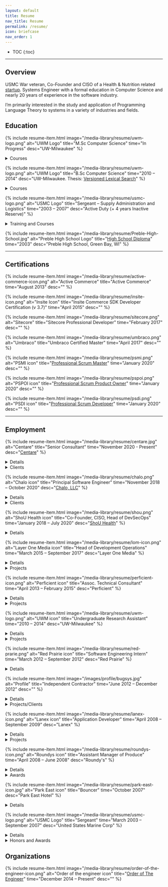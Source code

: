 ```yaml
---
layout: default
title: Resume
nav_title: Resume
permalink: /resume/
icon: briefcase
nav_order: 1
---
```


* TOC
{:toc}

---

## Overview

USMC War veteran, Co-Founder and CISO of a Health & Nutrition related [startup](https://www.shouhealth.com/).
Systems Engineer with a formal education in Computer Science and nearly 20 years of experience in the software industry.

I’m primarily interested in the study and application of Programming Language Theory to systems in a variety of industries and fields.

## Education

{% include resume-item.html
  image="/media-library/resume/uwm-logo.png"
  alt="UWM Logo"
  title="M.Sc Computer Science"
  time="In Progress"
  desc="UW-Milwaukee"
%}

<details>
    <summary>Courses</summary>
    <ul>
        <li>Type Systems and Programming Languages</li>
        <li>Advanced Compilers</li>
    </ul>
</details>

{% include resume-item.html
  image="/media-library/resume/uwm-logo.png"
  alt="UWM Logo"
  title="B.Sc Computer Science"
  time="2010 – 2014"
  desc="UW-Milwaukee. Thesis: <a href='/media-library/publications/Versioned-Lexical-Search.pdf'>Versioned Lexical Search</a>"
%}

<details>
    <summary>Courses</summary>
    <ul>
        <li>Algorithm Design and Analysis</li>
        <li>American Popular Music</li>
        <li>Business & Professional Communication</li>
        <li>Calculus & Analytic Geometry I, II, III</li>
        <li>Compilers</li>
        <li>Computer Architecture</li>
        <li>Computer Networks</li>
        <li>Data Structures & Algorithms</li>
        <li>Digital Logic</li>
        <li>Discrete Information Structures</li>
        <li>General Physics I, II, + Laboratory</li>
        <li>German I & II</li>
        <li>Honors College – War and Peace</li>
        <li>Honors College – End of Nature</li>
        <li>Computer Organization + Assembly Language</li>
        <li>Systems Programming</li>
        <li>Linguistics – Diversity of Human Languages</li>
        <li>Database Systems</li>
        <li>Software Engineering</li>
        <li>Theory of Computation</li>
        <li>Linear Algebra & Differential Equations</li>
        <li>Linguistics</li>
        <li>Macroeconomics</li>
        <li>Object Oriented Programming</li>
        <li>Operating Systems</li>
        <li>Planetary Geology</li>
        <li>Principles of Macroeconomics</li>
        <li>Programming Language Concepts</li>
        <li>Statistical Analysis</li>
        <li>Type Theory</li>
        <li>Western Civilization (1500 – Present)</li>
    </ul>
</details>

{% include resume-item.html
  image="/media-library/resume/usmc-logo.png"
  alt="USMC Logo"
  title="Sergeant – Supply Administration and Logistics"
  time="2003 – 2007"
  desc="Active Duty (+ 4 years Inactive Reserve)"
%}

<details>
    <summary>Training and Courses</summary>
    <ul>
        <li>Basic Warehousing</li>
        <li>Combat First Aid & CPR</li>
        <li><a target="_blank" href="https://www.trngcmd.marines.mil/Units/South-Atlantic/MCCSSS/MCCSSS-Schools/Ground-Supply-School/">Enlisted Supply Basic Course</a></li>
        <li>Fundamentals of Marine Corp Leadership</li>
        <li>Jungle Warfare Training</li>
        <li>Land Navigation</li>
        <li>Operations Against Guerrilla Units</li>
        <li><a href="https://www.trngcmd.marines.mil/Units/West/SOI-W/" target="_blank">School of Infantry</a></li>
        <li>Solid State Devices</li>
        <li>Marine Corp Martial Arts Program</li>
        <li><a href="https://www.mcasfutenma.marines.mil/News/News-Article-Display/Article/610166/corporals-course-enhances-mission-readiness-aboard-mcas-futenma/" target="_blank">Corporal’s Leadership Course</a></li>
        <li>Desert Operations</li>
        <li>Fundamentals of Digital Logic</li>
        <li>Introduction to Computation</li>
        <li><a href="https://www.mcrdsd.marines.mil/" target="_blank">Recruit Training</a></li>
        <li>Marine Rifleman Combat Skills</li>
        <li>Math for Marines</li>
        <li>Personal Financial Management</li>
        <li>Terrorism Awareness</li>
    </ul>
</details>

{% include resume-item.html
  image="/media-library/resume/Preble-High-School.jpg"
  alt="Preble High School Logo"
  title="<a href='https://preble.gbaps.org/' target='_blank'>High School Diploma</a>"
  time="2003"
  desc="Preble High School, Green Bay, WI"
%}

---

## Certifications

{% include resume-item.html
  image="/media-library/resume/active-commerce-icon.png"
  alt="Active Commerce"
  title="Active Commerce"
  time="August 2013"
  desc=""
%}

{% include resume-item.html
  image="/media-library/resume/insite-icon.png"
  alt="Insite Icon"
  title="Insite Commerce SDK Developer Certification (v 3.7)"
  time="April 2015"
  desc=""
%}

{% include resume-item.html
  image="/media-library/resume/sitecore.png"
  alt="Sitecore"
  title="Sitecore Professional Developer"
  time="February 2017"
  desc=""
%}

{% include resume-item.html
  image="/media-library/resume/umbraco.png"
  alt="Umbraco"
  title="Umbraco Certified Master"
  time="April 2017"
  desc=""
%}

{% include resume-item.html
  image="/media-library/resume/psmi.png"
  alt="PSMI icon"
  title="<a href='https://www.scrum.org/user/593633' target='_blank'>Professional Scrum Master</a>"
  time="January 2020"
  desc=""
%}

{% include resume-item.html
  image="/media-library/resume/pspoi.png"
  alt="PSPOI icon"
  title="<a href='https://www.scrum.org/user/593633' target='_blank'>Professional Scrum Product Owner</a>"
  time="January 2020"
  desc=""
%}

{% include resume-item.html
  image="/media-library/resume/psdi.png"
  alt="PSDI icon"
  title="<a href='https://www.scrum.org/user/593633' target='_blank'>Professional Scrum Developer</a>"
  time="January 2020"
  desc=""
%}

---

## Employment

{% include resume-item.html
  image="/media-library/resume/centare.jpg"
  alt="Centare"
  title="Senior Consultant"
  time="November 2020 - Present"
  desc="<a href='https://www.centare.com/' target='_blank'>Centare</a>"
%}

<details>
    <summary>Details</summary>
    <ul>
        <li>Azure Solution Architecture</li>
        <li>Data Engineering</li>
        <li>Content Management Systems</li>
        <li>Digital Transformation</li>
    </ul>
</details>

<details>
    <summary>Clients</summary>
    <ul>
        <li>Marquette Energy Analytics</li>
        <li>Direct Supply</li>
    </ul>
</details>

{% include resume-item.html
  image="/media-library/resume/chalo.png"
  alt="Chalo icon"
  title="Principal Software Engineer"
  time="November 2018 – October 2020"
  desc="<a href='https://www.chalo.tech/' target='_blank'>Chalo, LLC</a>"
%}

<details>
    <summary>Details</summary>
    <ul>
        <li>Full Stack Development
            <ul>
                <li>Sitecore</li>
                <li>Umbraco</li>
                <li>TypeScript</li>
            </ul>
        </li>
        <li>Operations consulting
            <ul>
                <li>Application Life-cycle management</li>
                <li>Version Control Systems</li>
                <li>DevOps Configuration</li>
                <li>Infrastructure configuration and support</li>
            </ul>
        </li>
    </ul>
</details>

<details>
    <summary>Clients</summary>
    {% include resume-item.html
      image="/media-library/resume/laughlin-constable.png"
      alt="Laughlin Constable icon"
      title="Laughlin Constable"
      time=""
      desc="<ul>
        <li>Sitecore 8.*  Development, architecture, and training
            <ul>
                <li>Project Architecture roadmap</li>
                <li>Dependency Management (Nuget configuration)</li>
                <li>Multi-Server Lucene configuration</li>
                <li>Introduction and training of Database Projects</li>
                <li>Lucene to Solr migration</li>
            </ul>
        </li>
        <li>DevOps training and configuration
            <ul>
                <li>Build Configuration (Continuous Integration)</li>
                <li>Release Management (Continuous Delivery)</li>
                <li>Introduction of Config Transformation</li>
            </ul>
        </li>
        <li>Automated, Custom, Drupal -&gt; Sitecore migration</li>
        <li>Infrastructure consulting and configuration
            <ul>
                <li>Server Configuration</li>
                <li>Network Topology identification and roadmap</li>
            </ul>
        </li>
        <li>Version Control System training and configuration
            <ul>
                <li>TFS to Git migration</li>
                <li>Branching strategy architecture and training</li>
            </ul>
        </li>
        <li>Front End Development and training. Bootstrap JS</li>
        <li>Limited Project Management consulting and training with Azure DevOps
            <ul>
                <li>Wiki implementation</li>
                <li>Defining Work Item transition states</li>
                <li>Traceability guidance and enforcement</li>
            </ul>
        </li>
      </ul>"
    %}

    {% include resume-item.html
      image="/media-library/resume/dohmen-logo.jpg"
      alt="Dohmen Logo"
      title="Dohmen"
      time=""
      desc="<ul>
        <li>Node.JS consulting and training</li>
        <li>Azure DevOps configuration and training. (CI/CD)</li>
        <li>Umbraco configuration</li>
      </ul>"
    %}
</details>

{% include resume-item.html
  image="/media-library/resume/shou.png"
  alt="ShoU Health icon"
  title="Co-Founder, CISO, Head of DevSecOps"
  time="January 2018 – July 2020"
  desc="<a href='https://www.shouhealth.com/' target='_blank'>ShoU Health</a>"
%}

<details>
    <summary>Details</summary>
    <ul>
        <li>Systems Architecture</li>
        <li>HIPAA Compliance</li>
        <li>Progressive Web Apps (PWA) + Mobile</li>
        <li>Full Stack (Node.js, TypeScript, C#, Babel, Azure)</li>
        <li>Machine Learning </li>
    </ul>
</details>

{% include resume-item.html
  image="/media-library/resume/lom-icon.png"
  alt="Layer One Media icon"
  title="Head of Development Operations"
  time="March 2015 – September 2017"
  desc="Layer One Media"
%}

<details>
    <summary>Details</summary>
    <ul>
        <li>System Administration (WinOps)
            <ul>
                <li>Desktop Support</li>
                <li>Local infrastructure management</li>
                <li>Group Policy</li>
                <li>Azure Migration, configuration, and management</li>
            </ul>
        </li>
        <li>Software Systems Engineering
            <ul>
                <li>Creation/Enforcement of Software Engineering Standards</li>
                <li>Evolved a Document Management system for consolidation and tracability of business assets</li>
            </ul>
            <ul>
                <li>User Requirements Specification (URS)</li>
                <li>Work Breakdown Structure (WBS)</li>
                <li>Software Requirements Specification (SRS)</li>
                <li>Verification</li>
                <li>Iteration/Sprint planning</li>
            </ul>
        </li>
        <li>DevOps
            <ul>
                <li>Build Automation / Continuous Integration (CI)</li>
                <li>Test Automation</li>
                <li>Infrastructure Management (Containerization, Virtualization)</li>
                <li>Deployment Automation / Continuous Deployment (CD) / Release Management</li>
                <li>Monitoring</li>
            </ul>
        </li>
        <li>Operations
            <ul>
                <li>Identification of legacy on-premises infrastructure and migration to Azure cloud infrastructure and Office365</li>
            </ul>
            <ul>
                <li>Migration of legacy Subversion and on-premise TFS systems to Visual Studio Team Services TFS and later Git systems</li>
                <li>Career Counseling and training of junior developers, engineers, and platform architects</li>
                <li>Candidate Interviews</li>
                <li>Technical and Tactical proficiency</li>
            </ul>
        </li>
        <li>Web Application Development
            <ul>
                <li>TypeScript, Gulp, JavaScript</li>
                <li>HTML, CSS (OOCSS, SMACSS)</li>
            </ul>
        </li>
        <li>Sitecore Solution Architecture (version 6 &ndash; 8), implementation, deployment, and support</li>
        <li>PHP development on the WordPress platform</li>
        <li>InsiteCommerce PIM development</li>
        <li>Legacy support for Delphi + Hayes Command set</li>
        <li>Umbraco development and support</li>
        <li>Legacy application .NET Support (2.0)</li>
    </ul>
</details>

<details>
    <summary>Projects</summary>
    <article class="gallery">
        <figure class="gallery-item">
            <img src="/media-library/resume/projects/Reinhart.png" alt="Reinhart screenshot">
            <figcaption>
                Reinhart Law<br>
                Reinhart is a custom WordPress website. It has a custom theme developed from scratch with a significant number of integrations.
                <br><br>
                <a href="https://web.archive.org/web/20161029122250/http://www.reinhartlaw.com/">http://www.reinhartlaw.com/ (Archived)</a>
            </figcaption>
        </figure>
        <figure class="gallery-item">
            <img src="/media-library/resume/projects/inpro-2016.png" alt="Inpro">
            <figcaption>
                Inpro<br>
                Sitecore + Active Commerce site. After the company Zeon Solutions was sold to Perficient, Inpro became a client of Layer One Media.
                Beyond full-stack development, Sitecore training and product configuration management was provided.
            </figcaption>
        </figure>
        <figure class="gallery-item">
            <img src="/media-library/resume/projects/advicent.png" alt="Advicent">
            <figcaption>
                Advicent<br>
                Sitecore site. My role here was infrastructure support, architecture and guidance to the development team.
            </figcaption>
        </figure>
        <figure class="gallery-item">
            <img src="/media-library/resume/projects/chw-org.png" alt="Childrens Hospital">
            <figcaption>
                Children's Hospital<br>
                This project was an upgrade from Sitecore 6.x to Sitecore 8.x
            </figcaption>
        </figure>
        <figure class="gallery-item">
            <img src="/media-library/resume/projects/chw-intranet.png" alt="Childrens Hospital Intranet">
            <figcaption>
                Children's Hospital Intranet<br>
                This Sitecore project was a redesign of the existing intranet and a hub for migrating legacy pages.
                The unique features of this project were Single Sign On support and a bookmarking system for users.
            </figcaption>
        </figure>
        <figure class="gallery-item">
            <img src="/media-library/resume/projects/inpro-signscape.png" alt="Inpro Signscape Configurator">
            <figcaption>
                Inpro Signscape Configurator<br>
                Vanilla JavaScript product configurator for Inpro. Used for generating quotes, placing orders, and
                sharing configured signs with others.
            </figcaption>
        </figure>
        <figure class="gallery-item">
            <img src="/media-library/resume/projects/lom-website.png" alt="Layer One Media website">
            <figcaption>
                Layer One Media website<br>
                Sitecore 8.x. Architecture, Requirements Engineering, Infrastructure support, Full Stack development, and team management.
            </figcaption>
        </figure>
        <figure class="gallery-item">
            <img src="/media-library/resume/projects/mgic.png" alt="MGIC">
            <figcaption>
                MGIC<br>
                Sitecore site. My role here was infrastructure support, architecture and guidance to the development team.
            </figcaption>
        </figure>
        <figure class="gallery-item">
            <img src="/media-library/resume/projects/nidec.png" alt="Nidec">
            <figcaption>
                Nidec<br>
                Sitecore 8.x site. My role here was infrastructure support and guidance to the development team.
                This project had a unique infrastructure challenge relating to the the management of multisites and a shoestring budget.
            </figcaption>
        </figure>
        <figure class="gallery-item">
            <img src="/media-library/resume/projects/nrc.png" alt="New Resources Consulting">
            <figcaption>
                New Resources Consulting<br>
                Full-Stack development of Wordpress site with a custom theme. WAMP Stack (Windows Apache MySQL PHP)
            </figcaption>
        </figure>
        <figure class="gallery-item">
            <img src="/media-library/resume/projects/rite-hite.png" alt="Rite-Hite">
            <figcaption>
                Rite-Hite<br>
                Sitecore site. My role here was infrastructure support and guidance to the development team.
            </figcaption>
        </figure>
        <figure class="gallery-item">
            <img src="/media-library/resume/projects/scanner-application.png" alt="Scanner Application">
            <figcaption>
                Scanner Application<br>
                The Granite Group. A web based quick order entry tool designed primarily for mobile devices that interface directly
                with peripheral Bluetooth scanner device (External Input) for input parameters.
            </figcaption>
        </figure>
    </article>
</details>

{% include resume-item.html
  image="/media-library/resume/perficient-icon.png"
  alt="Perficient icon"
  title="Assoc. Technical Consultant"
  time="April 2013 – February 2015"
  desc="Perficient"
%}

<details>
    <summary>Details</summary>
    <ul>
        <li>Acqui-hire from Zeon Solutions</li>
        <li>.NET development utilizing C#</li>
        <li>Development/Implementation of an Insite data adapter</li>
        <li>Foxpro data migration and manipulation </li>
        <li>Design, implementation, and deployment of Content Managed Web Applications using .NET (C#) and the Sitecore CMS platform (including Active Directory Integration)</li>
        <li>Designing Information Architecture for Web Applications</li>
        <li>Collaboration with Developers to define and implement Best Practices, Coding Standards/Conventions and Design Methodologies</li>
        <li>Creating training presentations for Developers, Project Managers and Software Architects on the design and implementation of client-centric web applications as and their interaction with server-centric technologies</li>
        <li>Providing ongoing training and support for junior and fellow developers .NET, Web, and SQL<br>development &amp; best practices</li>
        <li>Performing customer service and engaging with clients in 1-on-1 as well as group client meetings</li>
        <li>Evangelizing REST+HATEOAS, SMACSS stylesheet architecture</li>
        <li>PCI compliance</li>
        <li>Performing Code Reviews</li>
        <li>Solution Architect and Tech-Lead roles as required</li>
        <li>Informatica PIM Configuration</li>
        <li>Technical representative at University Job Fairs</li>
        <li>Migration of a Legacy IBM Domino application to Google App Maker (Alpha)</li>
        <li>Dashboard creation with pre-release version of Chromecast</li>
    </ul>
</details>

<details>
    <summary>Projects</summary>
    <article class="gallery">
        <figure class="gallery-item">
            <img src="/media-library/resume/projects/B2B-Expo-Dashboard.jpg" alt="B2B Expo Dashboard">
            <figcaption>
                B2B Expo Dashboard<br>
                Each icon expands dynamically to display videos.
            </figcaption>
        </figure>
        <figure class="gallery-item">
            <img src="/media-library/resume/projects/Zeon-Solutions-Intranet.jpg" alt="Zeon Solutions Intranet">
            <figcaption>
                Zeon Solutions Intranet<br>
                I was the acting Solution Architect for the company intranet website
                implemented in Sitecore with Active Directory integration and Single Sign On capability.
            </figcaption>
        </figure>
        <figure class="gallery-item">
            <img src="/media-library/resume/projects/html-table-editor.jpg" alt="HTML Table Editor">
            <figcaption>
               HTML Table Editor<br>
               Editor for creating Email Templates and other table based layouts to support legacy browsers
            </figcaption>
        </figure>
        <figure class="gallery-item">
            <img src="/media-library/resume/projects/corsair.png" alt="Corsair">
            <figcaption>
                Corsair<br>
                A Sitecore site integrated with Magento. I was the acting Solution Architect for this project and managed a number of issues stemming from incompatible technology issues and offshore <-> onshore interactions
            </figcaption>
        </figure>
        <figure class="gallery-item">
            <img src="/media-library/resume/projects/inpro-2014.png" alt="Inpro">
            <figcaption>
                Inpro<br>
                A Sitecore + ActiveCommerce website. I initially acted as a part time developer on the project and later became a temporary architect. Later during my time at Layer One Media I would revisit this project again in a more significant capacity.
            </figcaption>
        </figure>
        <figure class="gallery-item">
            <img src="/media-library/resume/projects/goldbond-inc.png" alt="Goldbond">
            <figcaption>
                Gold Bond Inc.<br>
                Sitecore based website. I was the Architect for the website and responsible for managing a number of offshore development resources. There was also significant customer management and support for Google Analytics + Tag Manager configuration.
            </figcaption>
        </figure>
        <figure class="gallery-item">
            <img src="/media-library/resume/projects/park-bank.png" alt="Park Bank">
            <figcaption>
                Park Bank<br>
                Sitecore based website. Development role.
            </figcaption>
        </figure>
        <figure class="gallery-item">
            <img src="/media-library/resume/projects/zeon-website.png" alt="Zeon Website">
            <figcaption>
                Zeon Website<br>
                Sitecore based website. I was the acting Tech Lead.
            </figcaption>
        </figure>
        <figure class="gallery-item">
            <img src="/media-library/resume/projects/solarworld.png" alt="SolarWorld">
            <figcaption>
                SolarWorld<br>
                Sitecore 6.x Project. Perhaps the first component based architecture on the platform. I became the the architect of the project following the departure of the initial one.
            </figcaption>
        </figure>
    </article>
</details>

{% include resume-item.html
  image="/media-library/resume/uwm-logo.png"
  alt="UWM icon"
  title="Undergraduate Research Assistant"
  time="2010 – 2014"
  desc="UW-Milwaukee"
%}

<details>
    <summary>Details</summary>
    As an Undergraduate of Computing Science, I also worked as an Undergraduate Research assistant for Professor Ethan Munson and a number of doctoral students.
</details>

<details>
    <summary>Projects</summary>
    <article class="gallery">
        <figure class="gallery-item">
            <img src="/media-library/resume/projects/metria-innovation.jpg" alt="Metria Innovation Website">
            <figcaption>
                Metria Innovation Website<br>
                Created simple initial online presence for a start-up corporation <a href="http://www.metriainnovation.com/" target="_blank">Metria Innovation</a>
            </figcaption>
        </figure>
        <figure class="gallery-item">
            <img src="/media-library/resume/projects/document-engineering.jpg" alt="Document Engineering Website">
            <figcaption>
                Document Engineering 2011<br>
                A Drupal based redesign of the Document Engineering 2011 website.
            </figcaption>
        </figure>
        <figure class="gallery-item">
            <img src="/media-library/resume/projects/SPLE.jpg" alt="Managing the Evolution of Software Product Lines">
            <figcaption>
                Managing the Evolution of Software Product Lines<br>
                Description of an approach that is capable of versioning multiple types of Product Line projects.
                It has a versioning model for a product line consisting of a single core assets project and multiple product projects where
                core assets are shared among the products through the use of shared components. Using the shared component data structure and
                the branching of the core assets project, we are able to support independent development of core assets and products and change
                propagation between them.
                <br><br>
                <a href="/media-library/publications/SPLE.pdf" target="_blank">Download Powerpoint</a>
            </figcaption>
        </figure>
    </article>
    <ul>
        <li>Implemented Meta-Circular Compiler for a subset of the Scala Language</li>
        <li>Developed an ANT parser/interpreter in PowerShell as well as a Java based testing and sanity framework
            for the Formiga system created by former doctoral student <a href="https://cs.uwec.edu/~hardtr/" target="_blank">Ryan Hardt</a>
        </li>
        <li>
            Ported a <a href="https://www.cs.utexas.edu/users/dsb/GPL/graph.htm" target="_blank">Graph Product Line</a> based from AspectJ 
            to Java for use in a larger research project headed by former doctoral student <a href="https://www.linkedin.com/in/cheng-thao-9548195/" target="_blank">Cheng Thao</a>.
        </li>
        <li>
            Implementation of a Versioned Lexical Search system based on the efforts of <a href="http://semdesigns.com/" target="_blank">Semantic Designs</a>.
            This project enables intelligent (language aware) searching across a code repository through a RESTful interface with integration into an Eclipse IDE.
            Details: <a href="/media-library/publications/Versioned-Lexical-Search.pdf" target="_blank">Versioned-Lexical-Search.pdf</a>
        </li>
    </ul>
</details>

{% include resume-item.html
  image="/media-library/resume/red-prarie.png"
  alt="Red Prairie icon"
  title="Software Engineering Intern"
  time="March 2012 – September 2012"
  desc="Red Prairie"
%}

<details>
    <summary>Details</summary>
    <ul>
        <li>Development of CRUD applications written in ExtJS + Other browser technologies including SVG</li>
        <li>Reverse engineering and migration of legacy software written in a combination of C#, Java, Groovy and C</li>
        <li>Interfacing with a back-end service by writing and using a stack-oriented query language (MOCA) + ANSI SQL</li>
        <li>Performed corrections and extensions to a JavaScript parser to properly recognize syntactic constructs in the product build system in order to enforce coding standards</li>
    </ul>
</details>

{% include resume-item.html
  image="/images/profile/bugsys.jpg"
  alt="Profile"
  title="Independent Contractor"
  time="June 2012 – December 2012"
  desc=""
%}

<details>
    <summary>Details</summary>
    <p>
        From time to time I engage in independent contracting on a variety of projects.
    </p>
</details>
<details>
    <summary>Projects/Clients</summary>
    <article class="gallery">
        <figure class="gallery-item">
            <img src="/media-library/resume/projects/ht2012.png" alt="ht2012.org">
            <figcaption>
                Hypertext 2012<br>
                Web Presence for the <a href="http://ht2012.org/" target="_blank">Hypertext 2012</a> Conference. Built with XML + XSLT.
            </figcaption>
        </figure>
        <figure class="gallery-item">
            <img src="/media-library/resume/projects/abl-cardiac.png" alt="ABL Cardiac">
            <figcaption>
                ABL Cardiac<br>
                <a href="https://web.archive.org/web/20150801054131/http://ablcardiac.com/" target="_blank">ABL Cardiac</a> was a quick and dirty WordPress site in 2014. Not much else to say here. Some limited integration with Google Drive
            </figcaption>
        </figure>
    </article>
</details>

{% include resume-item.html
  image="/media-library/resume/lanex-icon.png"
  alt="Lanex icon"
  title="Application Developer"
  time="April 2008 – September 2009"
  desc="Lanex"
%}

<details>
    <summary>Details</summary>
    <p>
        Development and implementation of E-commerce solutions and web presence for a variety of clients. Many of these involved the creation of CRUD (Create, Read, Update, Delete) applications built upon the .NET framework, classic ASP, and/or Ajax technologies. During this period I assisted with the design/implementation of a Content Management System for use in .NET centric projects.
    </p>
    <p>
        Languages and Technologies used during this period:<br>
        C#, VB.NET, VBScript, JScript (SSJS), JavaScript, XML, XSLT, MSSQL, ActionScript, PHP, ColdFusion
    </p>
</details>

<details>
    <summary>Projects</summary>
    <article class="gallery">
        <figure class="gallery-item">
            <img src="/media-library/resume/projects/housetohouse.jpg" alt="House To House">
            <figcaption>
                House To House<br>
                House To House Website. Custom CMS implementation written in VisualBasic.NET
            </figcaption>
        </figure>
        <figure class="gallery-item">
            <img src="/media-library/resume/projects/hthbible.jpg" alt="House To House Bible">
            <figcaption>
                House To House Bible<br>
                Sister site to House To House. Custom CMS implementation written in VisualBasic.NET. Also includes an Ajax Driven Bible reader with user manageable annotations
            </figcaption>
        </figure>
        <figure class="gallery-item">
            <img src="/media-library/resume/projects/erotex.jpg" alt="ERO-TEX">
            <figcaption>
                ERO-TEX<br>
                ERO-TEX was a Classic ASP Development using VBScript and front-end CSS development.
            </figcaption>
        </figure>
        <figure class="gallery-item">
            <img src="/media-library/resume/projects/kencostore.png" alt="Kenco Store">
            <figcaption>
                Kenco Store<br>
                <a href="http://kencostore.com" target="_blank">http://kencostore.com</a> .NET 1.1, 2.0 E-Commerce Website
            </figcaption>
        </figure>
        <figure class="gallery-item">
            <img src="/media-library/resume/projects/gotogroove.png" alt="GoToGroove">
            <figcaption>
                GoToGroove<br>
                <a href="http://web.archive.org/web/20190603140723/http://gotogroove.com:80/" target="_blank">http://gotogroove.com</a>. Development Role. Visual Basic.NET website built on custom CMS
            </figcaption>
        </figure>
        <figure class="gallery-item">
            <img src="/media-library/resume/projects/therapease.png" alt="TherapEase">
            <figcaption>
                TherapEase<br>
                <a href="https://web.archive.org/web/20120414052435/https://www.therapeasecuisine.com/" target="_blank">https://www.therapeasecuisine.com/</a>. Development Role. .NET 2.0 website built on custom CMS.
            </figcaption>
        </figure>
    </article>
</details>

{% include resume-item.html
  image="/media-library/resume/roundys-icon.png"
  alt="Roundys icon"
  title="Assistant Manager of Produce"
  time="April 2008 – June 2008"
  desc="Roundy's"
%}

<details>
    <summary>Details</summary>
    <p>
        Provided assistance to the department manager by enforcing and exercising SOPs including: product ordering
        and disposal, customer service, timely price changes, quality control and food sanitation. In the short time
        I was employed here I received 4 awards for outstanding customer service.
    </p>
</details>

<details>
    <summary>Awards</summary>
    <ul>
        <li>Customer Service Award x4</li>
    </ul>
</details>

{% include resume-item.html
  image="/media-library/resume/park-east-icon.jpg"
  alt="Park East icon"
  title="Bouncer"
  time="October 2007"
  desc="Park East Hotel"
%}

<details>
    <summary>Details</summary>
    <p>
    After my separation from the military I lived for a short period at the Park East Hotel. The owner was looking to relaunch his club and was in need of some extra hands to manage the crowd. After hearing of my experience from a number of earlier conversations, he offered a temporary position checking legal age and managing intoxicated/aggressive patrons. This lounge is now called Club Aura.
    </p>
</details>

{% include resume-item.html
  image="/media-library/resume/usmc-logo.png"
  alt="USMC Logo"
  title="Sergeant"
  time="March 2003 – September 2007"
  desc="United States Marine Corp"
%}

<details>
    <summary>Details</summary>
    <img src="/media-library/resume/sergeant-usmc.png" class="resume_rank" alt="Sergeant Rank">
    <img src="/media-library/resume/usmc-rack.png" class="resume_rack" alt="USMC Rack">
    <img src="/media-library/resume/MC-RIFLE-EXP-2.gif" class="resume_rifle" alt="USMC Rifle Expert - 2nd award">
    <p>
        Before being Honorably Discharged I was employed by the USMC as a Supply Administration Clerk, and later a Supply Administration Chief of Sergeant rank. My responsibilities included the submission & receipt of requisitions/purchases, and subsequent record keeping. I also performed proper disposal procedures of sensitive equipment and materials. I’ve been responsible for managing periodic inventories of multi-million dollar materials. The Product Information Management system (PIM) primarily utilized was referred to as: ATLASS/SASSY (Asset Tracking Logistics and Supply System/Supported Activities Supply System). O*NET mapping
    </p>
    <p>
        From 2006-2007 I was deployed to Fallujah, Iraq where I was solely responsible for the submission and tracking of high priority supplies and equipment in an undermanned, fast paced and stressful environment. I developed a number of applications to assist me in many of these ventures and boost productivity.
    </p>
    <p>
        The applications developed were data management programs designed to interface with legacy 3270 terminal and DOS systems as well as automate Microsoft Office Applications. These were developed primarily in JScript, VBScript, VBA and JSP.
    </p>
</details>

<details>
    <summary>Honors and Awards</summary>
    <ul>
        <li>Global War on Terrorism Medal</li>
        <li>Good Conduct Medal</li>
        <li>Honorable Discharge</li>
        <li>Humanitarian Service Medal</li>
        <li>Iraqi Campaign Medal</li>
        <li>Letter of Appreciation
            <ul>
                <li>Humanitarian efforts in Thailand</li>
            </ul>
        </li>
        <li>National Defense Medal</li>
        <li>Navy Meritorious Unit Commendation</li>
        <li>Rifle Expert Award x 2
            <ul>
                <li>M16A2 Rifle</li>
            </ul>
        </li>
        <li>Rifle Sharpshooter Award
            <ul>
                <li>M16A4 Rifle</li>
            </ul>
        </li>
        <li>Sea Service Deployment Ribbon x3</li>
    </ul>
</details>

## Organizations

{% include resume-item.html
  image="/media-library/resume/order-of-the-engineer-icon.png"
  alt="Order of the engineer icon"
  title="<a href='https://order-of-the-engineer.org/' target='_blank'>Order of The Engineer</a>"
  time="December 2014 – Present"
  desc=""
%}
